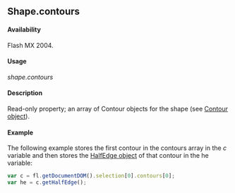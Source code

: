 ## Shape.contours

#### Availability

Flash MX 2004.

#### Usage

*shape.contours*

#### Description

Read-only property; an array of Contour objects for the shape (see [Contour object](../Contour_object/contour_summary.md)).

#### Example

The following example stores the first contour in the contours array in the *c* variable and then stores the [HalfEdge object](../HalfEdge_object/halfEdge_summary.md) of that contour in the he variable:

```javascript
var c = fl.getDocumentDOM().selection[0].contours[0]; 
var he = c.getHalfEdge();

```